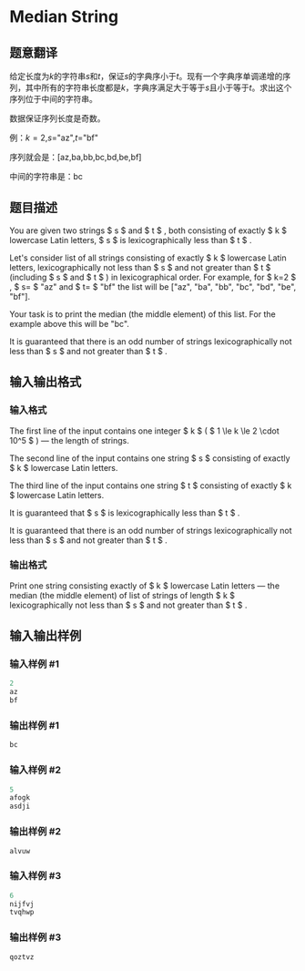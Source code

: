# Median String

## 题意翻译

给定长度为$k$的字符串$s$和$t$，保证$s$的字典序小于$t$。现有一个字典序单调递增的序列，其中所有的字符串长度都是$k$，字典序满足大于等于$s$且小于等于$t$。求出这个序列位于中间的字符串。

数据保证序列长度是奇数。

例：$k=2$,$s=$"az",$t=$"bf"

序列就会是：[az,ba,bb,bc,bd,be,bf]

中间的字符串是：bc

## 题目描述

You are given two strings $ s $ and $ t $ , both consisting of exactly $ k $ lowercase Latin letters, $ s $ is lexicographically less than $ t $ .

Let's consider list of all strings consisting of exactly $ k $ lowercase Latin letters, lexicographically not less than $ s $ and not greater than $ t $ (including $ s $ and $ t $ ) in lexicographical order. For example, for $ k=2 $ , $ s= $ "az" and $ t= $ "bf" the list will be \["az", "ba", "bb", "bc", "bd", "be", "bf"\].

Your task is to print the median (the middle element) of this list. For the example above this will be "bc".

It is guaranteed that there is an odd number of strings lexicographically not less than $ s $ and not greater than $ t $ .

## 输入输出格式

### 输入格式

The first line of the input contains one integer $ k $ ( $ 1 \le k \le 2 \cdot 10^5 $ ) — the length of strings.

The second line of the input contains one string $ s $ consisting of exactly $ k $ lowercase Latin letters.

The third line of the input contains one string $ t $ consisting of exactly $ k $ lowercase Latin letters.

It is guaranteed that $ s $ is lexicographically less than $ t $ .

It is guaranteed that there is an odd number of strings lexicographically not less than $ s $ and not greater than $ t $ .

### 输出格式

Print one string consisting exactly of $ k $ lowercase Latin letters — the median (the middle element) of list of strings of length $ k $ lexicographically not less than $ s $ and not greater than $ t $ .

## 输入输出样例

### 输入样例 #1

```cpp
2
az
bf

```
### 输出样例 #1

```cpp
bc

```
### 输入样例 #2

```cpp
5
afogk
asdji

```
### 输出样例 #2

```cpp
alvuw

```
### 输入样例 #3

```cpp
6
nijfvj
tvqhwp

```
### 输出样例 #3

```cpp
qoztvz

```
